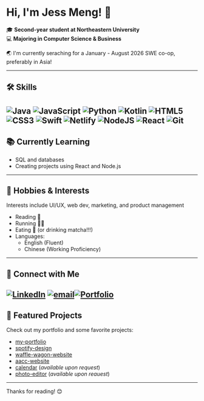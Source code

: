 # Hi, I'm Jess Meng! 👋

🎓 **Second-year student at Northeastern University**  
💻 **Majoring in Computer Science & Business**

🌏 I'm currently seraching for a January - August 2026 SWE co-op, preferably in Asia!

---

## 🛠️ Skills
![Java](https://img.shields.io/badge/java-%23ED8B00.svg?style=for-the-badge&logo=openjdk&logoColor=white) ![JavaScript](https://img.shields.io/badge/javascript-%23323330.svg?style=for-the-badge&logo=javascript&logoColor=%23F7DF1E) ![Python](https://img.shields.io/badge/python-3670A0?style=for-the-badge&logo=python&logoColor=ffdd54) ![Kotlin](https://img.shields.io/badge/kotlin-%237F52FF.svg?style=for-the-badge&logo=kotlin&logoColor=white) ![HTML5](https://img.shields.io/badge/html5-%23E34F26.svg?style=for-the-badge&logo=html5&logoColor=white) ![CSS3](https://img.shields.io/badge/css3-%231572B6.svg?style=for-the-badge&logo=css3&logoColor=white) ![Swift](https://img.shields.io/badge/swift-F54A2A?style=for-the-badge&logo=swift&logoColor=white) ![Netlify](https://img.shields.io/badge/netlify-%23000000.svg?style=for-the-badge&logo=netlify&logoColor=#00C7B7) ![NodeJS](https://img.shields.io/badge/node.js-6DA55F?style=for-the-badge&logo=node.js&logoColor=white) ![React](https://img.shields.io/badge/react-%2320232a.svg?style=for-the-badge&logo=react&logoColor=%2361DAFB) ![Git](https://img.shields.io/badge/git-%23F05033.svg?style=for-the-badge&logo=git&logoColor=white)
---

## 📚 Currently Learning

- SQL and databases
- Creating projects using React and Node.js

---

## 🩷 Hobbies & Interests

Interests include UI/UX, web dev, marketing, and product management

- Reading 📖
- Running 🏃‍♀️
- Eating 🍜 (or drinking matcha!!!)
- Languages:  
  - English (Fluent)  
  - Chinese (Working Proficiency)

---

## 🔗 Connect with Me
[![LinkedIn](https://img.shields.io/badge/LinkedIn-%230077B5.svg?logo=linkedin&logoColor=white)](https://linkedin.com/in/jessicammeng) [![email](https://img.shields.io/badge/Email-D14836?logo=gmail&logoColor=white)](mailto:jessicammeng@gmail.com)[![Portfolio](https://img.shields.io/badge/Portfolio-%23000000.svg?style=for-the-badge&logo=firefox&logoColor=#FF7139)](https://jessmengg.netlify.app/)
---

## 📁 Featured Projects

Check out my portfolio and some favorite projects:
- [my-portfolio](https://github.com/jessmengg/my-portfolio)
- [spotify-design](https://github.com/jessmengg/spotify-design)
- [waffle-wagon-website](https://wafflewagonnj.wixsite.com/23-24)
- [aacc-website](https://contactwphsaacc.wixsite.com/23-24)
- [calendar](https://github.khoury.northeastern.edu/morganwills23/MorganJessRepo) (*available upon request*)
- [photo-editor](https://github.com/ifeadeyosoye/AE3-starting-point-v4) (*available upon reauest*)

---

Thanks for reading! 😊

